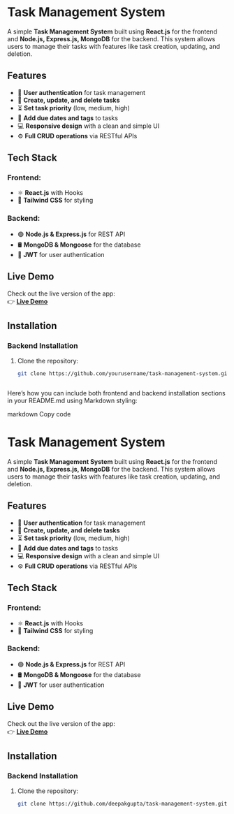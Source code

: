 # **Task Management System**

A simple **Task Management System** built using **React.js** for the frontend and **Node.js, Express.js, MongoDB** for the backend. This system allows users to manage their tasks with features like task creation, updating, and deletion.

## **Features**

- 🔐 **User authentication** for task management
- 📝 **Create, update, and delete tasks**
- ⏳ **Set task priority** (low, medium, high)
- 📅 **Add due dates and tags** to tasks
- 💻 **Responsive design** with a clean and simple UI
- ⚙️ **Full CRUD operations** via RESTful APIs

## **Tech Stack**

### **Frontend**:
- ⚛️ **React.js** with Hooks
- 🎨 **Tailwind CSS** for styling

### **Backend**:
- 🟢 **Node.js & Express.js** for REST API
- 🛢️ **MongoDB & Mongoose** for the database
- 🔑 **JWT** for user authentication

## **Live Demo**

Check out the live version of the app:  
👉 [**Live Demo**](https://task-management-manager.netlify.app)

## **Installation**

### **Backend Installation**

1. Clone the repository:  
   ```bash
   git clone https://github.com/yourusername/task-management-system.git


   
Here’s how you can include both frontend and backend installation sections in your README.md using Markdown styling:

markdown
Copy code
# **Task Management System**

A simple **Task Management System** built using **React.js** for the frontend and **Node.js, Express.js, MongoDB** for the backend. This system allows users to manage their tasks with features like task creation, updating, and deletion.

## **Features**

- 🔐 **User authentication** for task management
- 📝 **Create, update, and delete tasks**
- ⏳ **Set task priority** (low, medium, high)
- 📅 **Add due dates and tags** to tasks
- 💻 **Responsive design** with a clean and simple UI
- ⚙️ **Full CRUD operations** via RESTful APIs

## **Tech Stack**

### **Frontend**:
- ⚛️ **React.js** with Hooks
- 🎨 **Tailwind CSS** for styling

### **Backend**:
- 🟢 **Node.js & Express.js** for REST API
- 🛢️ **MongoDB & Mongoose** for the database
- 🔑 **JWT** for user authentication

## **Live Demo**

Check out the live version of the app:  
👉 [**Live Demo**](https://your-live-link.com)

## **Installation**

### **Backend Installation**

1. Clone the repository:  
   ```bash
   git clone https://github.com/deepakgupta/task-management-system.git



